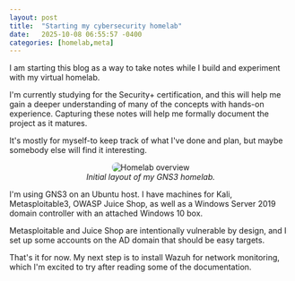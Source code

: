 ```yaml
---
layout: post
title:  "Starting my cybersecurity homelab"
date:   2025-10-08 06:55:57 -0400
categories: [homelab,meta]
---
```

I am starting this blog as a way to take notes while I build and experiment with my virtual homelab. 

I'm currently studying for the Security+ certification, and this will help me gain a deeper understanding of many of the concepts with hands-on experience. Capturing these notes will help me formally document the project as it matures. 

It's mostly for myself-to keep track of what I've done and plan, but maybe somebody else will find it interesting.

<figure style="text-align:center;">
  <img src="{{ '/assets/img/homelab-2025-10-08.png' | relative_url }}" 
       alt="Homelab overview" 
       style="max-width:90%; border-radius:8px;">
  <figcaption><em>Initial layout of my GNS3 homelab.</em></figcaption>
</figure>

I'm using GNS3 on an Ubuntu host. I have machines for Kali, Metasploitable3, OWASP Juice Shop, as well as a Windows Server 2019 domain controller with an attached Windows 10 box.

Metasploitable and Juice Shop are intentionally vulnerable by design, and I set up some accounts on the AD domain that should be easy targets.

That's it for now. My next step is to install Wazuh for network monitoring, which I'm excited to try after reading some of the documentation. 
